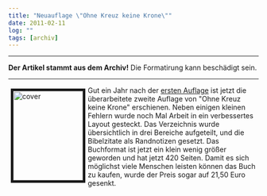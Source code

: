 ```yaml
---
title: "Neuauflage \"Ohne Kreuz keine Krone\""
date: 2011-02-11
log: ""
tags: [archiv]
---
```

<hr><b>Der Artikel stammt aus dem Archiv!</b> Die Formatirung kann beschädigt sein.<hr>
<p><img align="left" width="140" vspace="5" hspace="5" height="180" border="5" src="http://www.the-independent-friend.de/?q=system/files/okkk.png" alt="cover" />Gut ein Jahr nach der <a href="http://www.the-independent-friend.de/?q=node/550">ersten Auflage</a> ist jetzt die &uuml;berarbeitete zweite Auflage von &quot;Ohne Kreuz keine Krone&quot; erschienen. Neben einigen kleinen Fehlern wurde noch Mal Arbeit in ein verbessertes Layout gesteckt. Das Verzeichnis wurde &uuml;bersichtlich in drei Bereiche aufgeteilt, und die Bibelzitate als Randnotizen gesetzt.  Das Buchformat ist jetzt ein klein wenig gr&ouml;&szlig;er geworden und hat jetzt 420 Seiten. Damit es sich m&ouml;glichst viele Menschen leisten k&ouml;nnen das Buch zu kaufen, wurde der Preis sogar auf 21,50 Euro gesenkt.</p>
<!--break-->

